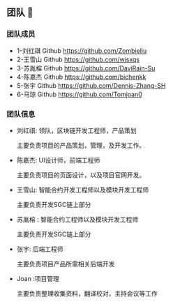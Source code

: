 ## 团队 👥

### 团队成员

- 1-刘红祺  Github https://github.com/Zombieliu
- 2-王雪山 Github  https://github.com/wjsxqs
- 3-苏胤榕 Github https://github.com/DaviRain-Su
- 4-陈嘉杰  Github https://github.com/bichenkk
- 5-张宇  Github https://github.com/Dennis-Zhang-SH
- 6-马琼   Github https://github.com/Tomjoan0

### 

### 团队信息

- 刘红祺: 领队，区块链开发工程师，产品策划

  主要负责项目的产品策划，管理，及开发工作。

  

- 陈嘉杰: UI设计师，前端工程师

  主要负责项目的页面设计，以及项目官网开发。

  

- 王雪山:  智能合约开发工程师以及模块开发工程师

  主要负责开发SGC链上部分

  

- 苏胤榕 : 智能合约工程师以及模块开发工程师

  主要负责开发SGC链上部分

  

- 张宇: 后端工程师

  主要负责项目产品所需相关后端开发

  

- Joan :项目管理

  主要负责整理收集资料，翻译校对，主持会议等工作





